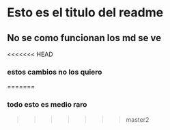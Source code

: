 # Esto es el titulo del readme

## No se como funcionan los md se ve

<<<<<<< HEAD
### estos cambios no los quiero
=======
### todo esto es medio raro
>>>>>>> master2
